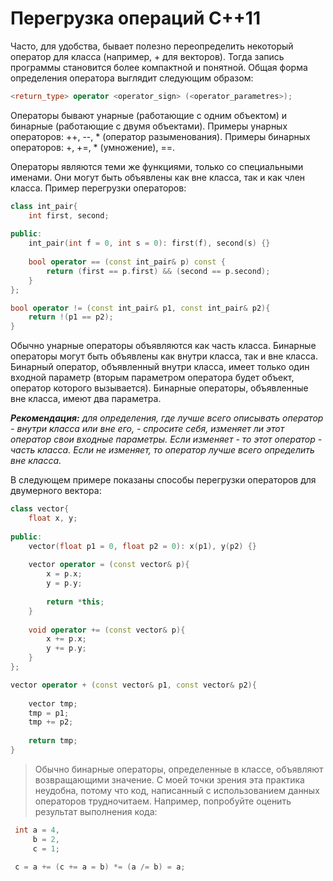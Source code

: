 # Перегрузка операций C++11 #

Часто, для удобства, бывает полезно переопределить некоторый оператор для класса (например, + для векторов). Тогда запись программы становится более компактной и понятной. Общая форма определения оператора выглядит следующим образом:
```c++
<return_type> operator <operator_sign> (<operator_parametres>);
```

Операторы бывают унарные (работающие с одним объектом) и бинарные (работающие с двумя объектами). Примеры унарных операторов: ++, --, * (оператор разыменования). Примеры бинарных операторов: +, +=, * (умножение), ==.

Операторы являются теми же функциями, только со специальными именами. Они могут быть объявлены как вне класса, так и как член класса. Пример перегрузки операторов:
```c++
class int_pair{
    int first, second;
    
public:
    int_pair(int f = 0, int s = 0): first(f), second(s) {}
    
    bool operator == (const int_pair& p) const {
        return (first == p.first) && (second == p.second);
    }
};

bool operator != (const int_pair& p1, const int_pair& p2){
    return !(p1 == p2);
}
```

Обычно унарные операторы объявляются как часть класса. Бинарные операторы могут быть объявлены как внутри класса, так и вне класса. Бинарный оператор, объявленный внутри класса, имеет только один входной параметр (вторым параметром оператора будет объект, оператор которого вызывается). Бинарные операторы, объявленные вне класса, имеют два параметра.

_**Рекомендация:**_ _для определения, где лучше всего описывать оператор - внутри класса или вне его, - спросите себя, изменяет ли этот оператор свои входные параметры. Если изменяет - то этот оператор - часть класса. Если не изменяет, то оператор лучше всего определить вне класса._

В следующем примере показаны способы перегрузки операторов для двумерного вектора:
```c++
class vector{
    float x, y;
    
public:
    vector(float p1 = 0, float p2 = 0): x(p1), y(p2) {}
    
    vector operator = (const vector& p){
        x = p.x;
        y = p.y;
        
        return *this;
    }
    
    void operator += (const vector& p){
        x += p.x;
        y += p.y;
    }
};

vector operator + (const vector& p1, const vector& p2){
    
    vector tmp;
    tmp = p1;
    tmp += p2;
    
    return tmp;
}
```

> Обычно бинарные операторы, определенные в классе, объявляют возвращающими значение. С моей точки зрения эта практика неудобна, потому что код, написанный с использованием данных операторов трудночитаем. Например, попробуйте оценить результат выполнения кода:
```c++
 int a = 4,
     b = 2,
     c = 1;
     
 c = a += (c += a = b) *= (a /= b) = a;
```